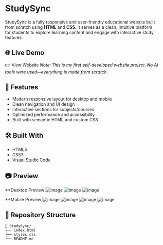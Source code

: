 # StudySync

StudySync is a fully responsive and user-friendly educational website built from scratch using **HTML** and **CSS**. It serves as a clean, intuitive platform for students to explore learning content and engage with interactive study features.

## 🌐 Live Demo

👉 [View Website]([https://ritikajaiswal02.github.io/Recipe-guide/](https://ritikajaiswal02.github.io/StudySync-website/))  
*Note: This is my first self-developed website project. No AI tools were used—everything is made from scratch.*

## 📌 Features

- Modern responsive layout for desktop and mobile
- Clean navigation and UI design
- Interactive sections for subjects/courses
- Optimized performance and accessibility
- Built with semantic HTML and custom CSS

## 🛠️ Built With

- HTML5  
- CSS3  
- Visual Studio Code

## 📷 Preview

**Desktop Preview
![image](https://github.com/user-attachments/assets/d4f99853-0b08-498b-a963-17143662d070)
![image](https://github.com/user-attachments/assets/68d95f20-8aa3-4d2c-8ba3-bc784a45997f)
![image](https://github.com/user-attachments/assets/6dac87c2-00e3-406a-844e-d99796a761b1)


**Mobile Preview
![image](https://github.com/user-attachments/assets/4d99409b-81b6-42ea-9f1a-c71b29724ba2)
![image](https://github.com/user-attachments/assets/0d9a2fb6-1470-4010-abcd-d0be835fa1ad)
![image](https://github.com/user-attachments/assets/f1cb1e89-2633-4312-9da8-438835a0101b)
![image](https://github.com/user-attachments/assets/ffbae73f-8589-46ca-9730-cd24641b7b84)






## 📁 Repository Structure

```plaintext
📁 StudySync/
├── index.html
├── styles.css
└── README.md
